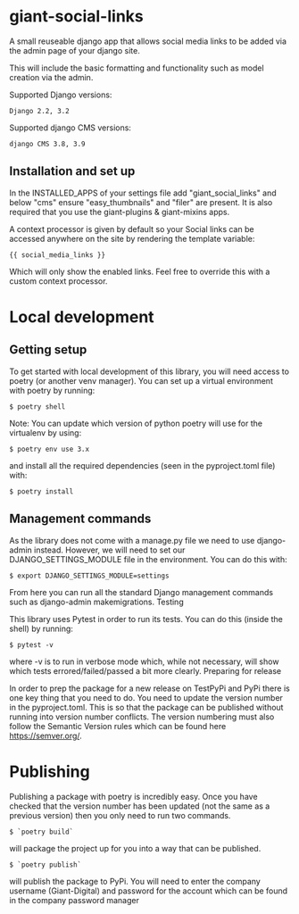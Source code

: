 # giant-social-links

A small reuseable django app that allows social media links to be added via the admin page of your django site.

This will include the basic formatting and functionality such as model creation via the admin.

Supported Django versions:

    Django 2.2, 3.2

Supported django CMS versions:

    django CMS 3.8, 3.9

## Installation and set up

In the INSTALLED_APPS of your settings file add "giant_social_links" and below "cms" ensure "easy_thumbnails" and "filer" are present. It is also required that you use the giant-plugins & giant-mixins apps.

A context processor is given by default so your Social links can be accessed anywhere on the site by rendering the template variable:

    {{ social_media_links }}

Which will only show the enabled links. Feel free to override this with a custom context processor.

# Local development
## Getting setup

To get started with local development of this library, you will need access to poetry (or another venv manager). You can set up a virtual environment with poetry by running:

    $ poetry shell

Note: You can update which version of python poetry will use for the virtualenv by using:

    $ poetry env use 3.x

and install all the required dependencies (seen in the pyproject.toml file) with:

    $ poetry install

## Management commands

As the library does not come with a manage.py file we need to use django-admin instead. However, we will need to set our DJANGO_SETTINGS_MODULE file in the environment. You can do this with:

    $ export DJANGO_SETTINGS_MODULE=settings

From here you can run all the standard Django management commands such as django-admin makemigrations.
Testing

This library uses Pytest in order to run its tests. You can do this (inside the shell) by running:

    $ pytest -v

where -v is to run in verbose mode which, while not necessary, will show which tests errored/failed/passed a bit more clearly.
Preparing for release

In order to prep the package for a new release on TestPyPi and PyPi there is one key thing that you need to do. You need to update the version number in the pyproject.toml. This is so that the package can be published without running into version number conflicts. The version numbering must also follow the Semantic Version rules which can be found here https://semver.org/.
# Publishing

Publishing a package with poetry is incredibly easy. Once you have checked that the version number has been updated (not the same as a previous version) then you only need to run two commands.

    $ `poetry build`

will package the project up for you into a way that can be published.

    $ `poetry publish`

will publish the package to PyPi. You will need to enter the company username (Giant-Digital) and password for the account which can be found in the company password manager
